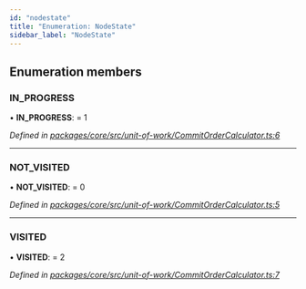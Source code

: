 ```yaml
---
id: "nodestate"
title: "Enumeration: NodeState"
sidebar_label: "NodeState"
---
```


## Enumeration members

### IN\_PROGRESS

•  **IN\_PROGRESS**:  = 1

*Defined in [packages/core/src/unit-of-work/CommitOrderCalculator.ts:6](https://github.com/mikro-orm/mikro-orm/blob/18b580bb42/packages/core/src/unit-of-work/CommitOrderCalculator.ts#L6)*

___

### NOT\_VISITED

•  **NOT\_VISITED**:  = 0

*Defined in [packages/core/src/unit-of-work/CommitOrderCalculator.ts:5](https://github.com/mikro-orm/mikro-orm/blob/18b580bb42/packages/core/src/unit-of-work/CommitOrderCalculator.ts#L5)*

___

### VISITED

•  **VISITED**:  = 2

*Defined in [packages/core/src/unit-of-work/CommitOrderCalculator.ts:7](https://github.com/mikro-orm/mikro-orm/blob/18b580bb42/packages/core/src/unit-of-work/CommitOrderCalculator.ts#L7)*

